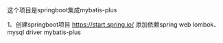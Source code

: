 这个项目是springboot集成mybatis-plus

1、创建springboot项目 
 https://start.spring.io/  添加依赖spring web lombok、mysql driver mybatis-plus
 